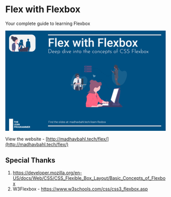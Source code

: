 # Flex with Flexbox

Your complete guide to learning Flexbox

![Flex](Flex1.png)

View the website - [http://madhavbahl.tech/flex/](http://madhavbahl.tech/flex/)

## Special Thanks

1. https://developer.mozilla.org/en-US/docs/Web/CSS/CSS_Flexible_Box_Layout/Basic_Concepts_of_Flexbox
2. W3Flexbox - https://www.w3schools.com/css/css3_flexbox.asp